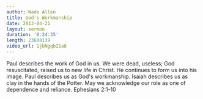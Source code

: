 ```yaml
--- 
author: Wade Allen 
title: God's Workmanship 
date: 2013-04-21 
layout: sermon 
duration: '0:24:35'
length: 23608139
video_url: 1jbNgqbI1a8
---
```


Paul describes the work of God in us. We were dead, useless; God resuscitated, raised us to new life in Christ. He continues to form us into his image. Paul describes us as God's workmanship. Isaiah describes us as clay in the hands of the Potter. May we acknowledge our role as one of dependence and reliance. Ephesians 2:1-10